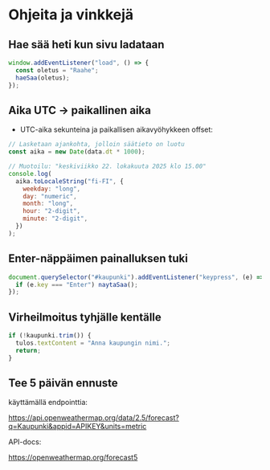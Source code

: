# Ohjeita ja vinkkejä

## Hae sää heti kun sivu ladataan

```javascript
window.addEventListener("load", () => {
  const oletus = "Raahe";
  haeSaa(oletus);
});
```

## Aika UTC → paikallinen aika

- UTC-aika sekunteina ja paikallisen aikavyöhykkeen offset:

```javascript
// Lasketaan ajankohta, jolloin säätieto on luotu
const aika = new Date(data.dt * 1000);

// Muotoilu: "keskiviikko 22. lokakuuta 2025 klo 15.00"
console.log(
  aika.toLocaleString("fi-FI", {
    weekday: "long",
    day: "numeric",
    month: "long",
    hour: "2-digit",
    minute: "2-digit",
  })
);
```

## Enter-näppäimen painalluksen tuki

```javascript
document.querySelector("#kaupunki").addEventListener("keypress", (e) => {
  if (e.key === "Enter") naytaSaa();
});
```

## Virheilmoitus tyhjälle kentälle

```javascript
if (!kaupunki.trim()) {
  tulos.textContent = "Anna kaupungin nimi.";
  return;
}
```

## Tee 5 päivän ennuste

käyttämällä endpointtia:

https://api.openweathermap.org/data/2.5/forecast?q=Kaupunki&appid=APIKEY&units=metric

API-docs:

https://openweathermap.org/forecast5
